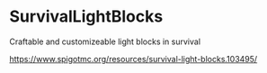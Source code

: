 # SurvivalLightBlocks
Craftable and customizeable light blocks in survival

https://www.spigotmc.org/resources/survival-light-blocks.103495/